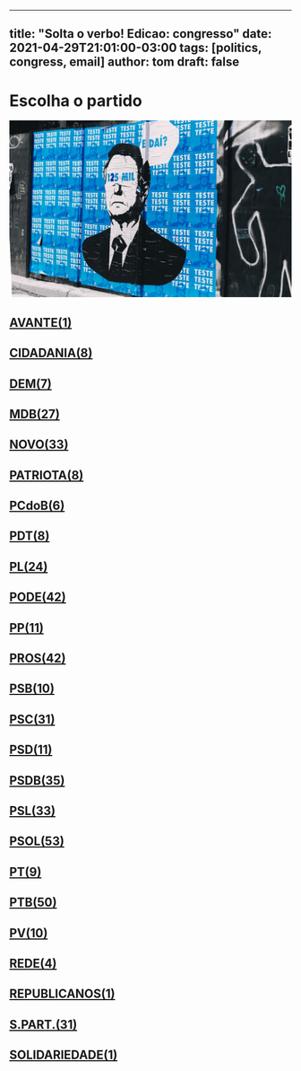 
---
title: "Solta o verbo! Edicao: congresso"
date: 2021-04-29T21:01:00-03:00
tags: [politics, congress, email]
author: tom
draft: false
---
<h1>Escolha o partido</h1>
<img src="/images/bolsonegligencia.jpeg" />
<h2><a href="mailto:dep.pastorsargentoisidorio@camara.leg.br,"> AVANTE(1) </a></h2><h2><a href="mailto:dep.andrejanones@camara.leg.br,dep.sebastiaooliveira@camara.leg.br,dep.greyceelias@camara.leg.br,dep.luistibe@camara.leg.br,dep.chiquinhobrazao@camara.leg.br,dep.ledasadala@camara.leg.br,dep.tito@camara.leg.br,dep.alexmanente@camara.leg.br,"> CIDADANIA(8) </a></h2><h2><a href="mailto:dep.arnaldojardim@camara.leg.br,dep.rubensbueno@camara.leg.br,dep.paulabelmonte@camara.leg.br,dep.carmenzanotto@camara.leg.br,dep.danielcoelho@camara.leg.br,dep.davitoria@camara.leg.br,dep.pauloazi@camara.leg.br,"> DEM(7) </a></h2><h2><a href="mailto:dep.professoradorinhaseabrarezende@camara.leg.br,dep.arthuroliveiramaia@camara.leg.br,dep.igorkannario@camara.leg.br,dep.sostenescavalcante@camara.leg.br,dep.bilacpinto@camara.leg.br,dep.helioleite@camara.leg.br,dep.efraimfilho@camara.leg.br,dep.fernandocoelhofilho@camara.leg.br,dep.olivalmarques@camara.leg.br,dep.elicorreafilho@camara.leg.br,dep.marcossoares@camara.leg.br,dep.carloshenriquegaguim@camara.leg.br,dep.elmarnascimento@camara.leg.br,dep.geninhozuliani@camara.leg.br,dep.pedrolupion@camara.leg.br,dep.onyxlorenzoni@camara.leg.br,dep.normaayub@camara.leg.br,dep.dr.zachariascalil@camara.leg.br,dep.luismiranda@camara.leg.br,dep.leurlomantojunior@camara.leg.br,dep.josemarioschreiner@camara.leg.br,dep.alanrick@camara.leg.br,dep.juninhodopneu@camara.leg.br,dep.alexandreleite@camara.leg.br,dep.kimkataguiri@camara.leg.br,dep.juscelinofilho@camara.leg.br,dep.walteralves@camara.leg.br,"> MDB(27) </a></h2><h2><a href="mailto:dep.marciobiolchi@camara.leg.br,dep.dulcemiranda@camara.leg.br,dep.giovanifeltes@camara.leg.br,dep.carlosbezerra@camara.leg.br,dep.carloschiodini@camara.leg.br,dep.rogeriopeninhamendonca@camara.leg.br,dep.alceumoreira@camara.leg.br,dep.celsomaldaner@camara.leg.br,dep.maurolopes@camara.leg.br,dep.osmarterra@camara.leg.br,dep.flavianomelo@camara.leg.br,dep.josepriante@camara.leg.br,dep.gutembergreis@camara.leg.br,dep.mosesrodrigues@camara.leg.br,dep.fabioreis@camara.leg.br,dep.fabioramalho@camara.leg.br,dep.newtoncardosojr@camara.leg.br,dep.danieladowaguinho@camara.leg.br,dep.juarezcosta@camara.leg.br,dep.elcionebarbalho@camara.leg.br,dep.raulhenry@camara.leg.br,dep.marcosaureliosampaio@camara.leg.br,dep.luciomosquini@camara.leg.br,dep.joaomarcelosouza@camara.leg.br,dep.baleiarossi@camara.leg.br,dep.hildorocha@camara.leg.br,dep.isnaldobulhoesjr@camara.leg.br,dep.jessicasales@camara.leg.br,dep.sergiosouza@camara.leg.br,dep.hermesparcianello@camara.leg.br,dep.herciliocoelhodiniz@camara.leg.br,dep.herculanopassos@camara.leg.br,dep.pauloganime@camara.leg.br,"> NOVO(33) </a></h2><h2><a href="mailto:dep.gilsonmarques@camara.leg.br,dep.tiagomitraud@camara.leg.br,dep.lucasgonzalez@camara.leg.br,dep.marcelvanhattem@camara.leg.br,dep.adrianaventura@camara.leg.br,dep.viniciuspoit@camara.leg.br,dep.alexisfonteyne@camara.leg.br,dep.alcidesrodrigues@camara.leg.br,"> PATRIOTA(8) </a></h2><h2><a href="mailto:dep.roman@camara.leg.br,dep.pastoreurico@camara.leg.br,dep.marrecafilho@camara.leg.br,dep.dr.frederico@camara.leg.br,dep.fredcosta@camara.leg.br,dep.rubenspereirajunior@camara.leg.br,"> PCdoB(6) </a></h2><h2><a href="mailto:dep.renildocalheiros@camara.leg.br,dep.orlandosilva@camara.leg.br,dep.perpetuaalmeida@camara.leg.br,dep.danielalmeida@camara.leg.br,dep.aliceportugal@camara.leg.br,dep.professoramarcivania@camara.leg.br,dep.jandirafeghali@camara.leg.br,dep.tuliogadelha@camara.leg.br,"> PDT(8) </a></h2><h2><a href="mailto:dep.afonsomotta@camara.leg.br,dep.dagobertonogueira@camara.leg.br,dep.jesussergio@camara.leg.br,dep.fabiohenrique@camara.leg.br,dep.pauloramos@camara.leg.br,dep.damiaofeliciano@camara.leg.br,dep.pompeodemattos@camara.leg.br,dep.roberiomonteiro@camara.leg.br,dep.felixmendoncajunior@camara.leg.br,dep.gustavofruet@camara.leg.br,dep.alexsantana@camara.leg.br,dep.andrefigueiredo@camara.leg.br,dep.silviacristina@camara.leg.br,dep.leonidascristino@camara.leg.br,dep.marioheringer@camara.leg.br,dep.idilvanalencar@camara.leg.br,dep.flavionogueira@camara.leg.br,dep.maurobenevidesfilho@camara.leg.br,dep.chicodangelo@camara.leg.br,dep.subtenentegonzaga@camara.leg.br,dep.flaviamorais@camara.leg.br,dep.eduardobismarck@camara.leg.br,dep.marlonsantos@camara.leg.br,dep.pastorgil@camara.leg.br,"> PL(24) </a></h2><h2><a href="mailto:dep.pr.marcofeliciano@camara.leg.br,dep.joaomaia@camara.leg.br,dep.luizantoniocorrea@camara.leg.br,dep.ediolopes@camara.leg.br,dep.marceloramos@camara.leg.br,dep.luizcarlosmotta@camara.leg.br,dep.josimarmaranhaozinho@camara.leg.br,dep.joserocha@camara.leg.br,dep.wellingtonroberto@camara.leg.br,dep.marcioalvino@camara.leg.br,dep.luiznishimori@camara.leg.br,dep.fernandorodolfo@camara.leg.br,dep.magdamofatto@camara.leg.br,dep.gelsonazevedo@camara.leg.br,dep.joaocarlosbacelar@camara.leg.br,dep.giacobo@camara.leg.br,dep.marinasantos@camara.leg.br,dep.giovanicherini@camara.leg.br,dep.lincolnportela@camara.leg.br,dep.laertebessa@camara.leg.br,dep.miguellombardi@camara.leg.br,dep.abiliosantana@camara.leg.br,dep.capitaofabioabreu@camara.leg.br,dep.aeltonfreitas@camara.leg.br,dep.viniciusgurgel@camara.leg.br,dep.vicentinhojunior@camara.leg.br,dep.valdevannoventa@camara.leg.br,dep.altineucortes@camara.leg.br,dep.tiririca@camara.leg.br,dep.sorayasantos@camara.leg.br,dep.sergiotoledo@camara.leg.br,dep.boscocosta@camara.leg.br,dep.capitaoaugusto@camara.leg.br,dep.juniorlourenco@camara.leg.br,dep.christianedesouzayared@camara.leg.br,dep.raimundocosta@camara.leg.br,dep.cristianovale@camara.leg.br,dep.policialkatiasastre@camara.leg.br,dep.juniormano@camara.leg.br,dep.dr.jaziel@camara.leg.br,dep.paulofreirecosta@camara.leg.br,dep.ricardoteobaldo@camara.leg.br,"> PODE(42) </a></h2><h2><a href="mailto:dep.bacelar@camara.leg.br,dep.josivaldojp@camara.leg.br,dep.rodrigocoelho@camara.leg.br,dep.josenelto@camara.leg.br,dep.renataabreu@camara.leg.br,dep.josemedeiros@camara.leg.br,dep.diegogarcia@camara.leg.br,dep.igortimo@camara.leg.br,dep.robertodelucena@camara.leg.br,dep.leomoraes@camara.leg.br,dep.guilhermederrite@camara.leg.br,"> PP(11) </a></h2><h2><a href="mailto:dep.marionegromontejr@camara.leg.br,dep.ronaldocarletto@camara.leg.br,dep.margaretecoelho@camara.leg.br,dep.osmarserraglio@camara.leg.br,dep.andreabdon@camara.leg.br,dep.dimasfabiano@camara.leg.br,dep.dr.luizantonioteixeirajr@camara.leg.br,dep.angelaamin@camara.leg.br,dep.cacaleao@camara.leg.br,dep.jeronimogoergen@camara.leg.br,dep.pedrowestphalen@camara.leg.br,dep.jaquelinecassol@camara.leg.br,dep.arthurlira@camara.leg.br,dep.atilalins@camara.leg.br,dep.marceloaro@camara.leg.br,dep.eduardodafonte@camara.leg.br,dep.iracemaportella@camara.leg.br,dep.betorosado@camara.leg.br,dep.hirangoncalves@camara.leg.br,dep.guilhermemussi@camara.leg.br,dep.andrefufuca@camara.leg.br,dep.celinaleao@camara.leg.br,dep.atilalira@camara.leg.br,dep.evairvieirademelo@camara.leg.br,dep.covattifilho@camara.leg.br,dep.laerciooliveira@camara.leg.br,dep.adrianodobaldy@camara.leg.br,dep.nerigeller@camara.leg.br,dep.faustopinato@camara.leg.br,dep.afonsohamm@camara.leg.br,dep.aguinaldoribeiro@camara.leg.br,dep.claudiocajado@camara.leg.br,dep.fernandomonteiro@camara.leg.br,dep.professoralcides@camara.leg.br,dep.juliolopes@camara.leg.br,dep.christinoaureo@camara.leg.br,dep.ajalbuquerque@camara.leg.br,dep.ricardobarros@camara.leg.br,dep.francocartafina@camara.leg.br,dep.pinheirinho@camara.leg.br,dep.ricardoizar@camara.leg.br,dep.capitaowagner@camara.leg.br,"> PROS(42) </a></h2><h2><a href="mailto:dep.carladickson@camara.leg.br,dep.clarissagarotinho@camara.leg.br,dep.acaciofavacho@camara.leg.br,dep.erosbiondini@camara.leg.br,dep.welitonprado@camara.leg.br,dep.vaidonoliveira@camara.leg.br,dep.gastaovieira@camara.leg.br,dep.ulduricojunior@camara.leg.br,dep.toninhowandscheer@camara.leg.br,dep.alessandromolon@camara.leg.br,"> PSB(10) </a></h2><h2><a href="mailto:dep.tedconti@camara.leg.br,dep.jeffersoncampos@camara.leg.br,dep.lidicedamata@camara.leg.br,dep.alielmachado@camara.leg.br,dep.lucianoducci@camara.leg.br,dep.lizianebayer@camara.leg.br,dep.juliodelgado@camara.leg.br,dep.vilsondafetaemg@camara.leg.br,dep.emidinhomadeira@camara.leg.br,dep.tabataamaral@camara.leg.br,dep.danilocabral@camara.leg.br,dep.rafaelmotta@camara.leg.br,dep.eliasvaz@camara.leg.br,dep.felipecarreras@camara.leg.br,dep.miltoncoelho@camara.leg.br,dep.feliperigoni@camara.leg.br,dep.mauronazif@camara.leg.br,dep.ricardosilva@camara.leg.br,dep.tadeualencar@camara.leg.br,dep.gervasiomaia@camara.leg.br,dep.rodrigoagostinho@camara.leg.br,dep.rosanavalle@camara.leg.br,dep.gonzagapatriota@camara.leg.br,dep.cassioandrade@camara.leg.br,dep.biradopindare@camara.leg.br,dep.marcelonilo@camara.leg.br,dep.heitorschuch@camara.leg.br,dep.denisbezerra@camara.leg.br,dep.camilocapiberibe@camara.leg.br,dep.marcelofreixo@camara.leg.br,dep.lauriete@camara.leg.br,"> PSC(31) </a></h2><h2><a href="mailto:dep.pauloeduardomartins@camara.leg.br,dep.ricardodakarol@camara.leg.br,dep.aluisiomendes@camara.leg.br,dep.otonidepaula@camara.leg.br,dep.gilbertonascimento@camara.leg.br,dep.andreferreira@camara.leg.br,dep.glaustindafokus@camara.leg.br,dep.osiresdamaso@camara.leg.br,dep.euclydespettersen@camara.leg.br,dep.pedrodalua@camara.leg.br,dep.neucimarfraga@camara.leg.br,"> PSD(11) </a></h2><h2><a href="mailto:dep.sidneyleite@camara.leg.br,dep.stefanoaguiar@camara.leg.br,dep.reinholdstephanesjunior@camara.leg.br,dep.paulomagalhaes@camara.leg.br,dep.pedroaugustopalareti@camara.leg.br,dep.ricardoguidi@camara.leg.br,dep.vermelho@camara.leg.br,dep.sargentofahur@camara.leg.br,dep.marxbeltrao@camara.leg.br,dep.marcobertaiolli@camara.leg.br,dep.ottoalencarfilho@camara.leg.br,dep.misaelvarella@camara.leg.br,dep.sergiobrito@camara.leg.br,dep.joaquimpassarinho@camara.leg.br,dep.expeditonetto@camara.leg.br,dep.cezinhademadureira@camara.leg.br,dep.charlesfernandes@camara.leg.br,dep.fabiomitidieri@camara.leg.br,dep.haroldocathedral@camara.leg.br,dep.danrleidedeushinterholz@camara.leg.br,dep.darcidematos@camara.leg.br,dep.delegadoedermauro@camara.leg.br,dep.jonesmoura@camara.leg.br,dep.diegoandrade@camara.leg.br,dep.juniorferrari@camara.leg.br,dep.franciscojr@camara.leg.br,dep.antoniobrito@camara.leg.br,dep.domingosneto@camara.leg.br,dep.josenunes@camara.leg.br,dep.juliocesar@camara.leg.br,dep.fabiotrad@camara.leg.br,dep.andredepaula@camara.leg.br,dep.hugoleal@camara.leg.br,dep.edilaziojunior@camara.leg.br,dep.geovaniadesa@camara.leg.br,"> PSDB(35) </a></h2><h2><a href="mailto:dep.pedrocunhalima@camara.leg.br,dep.marianacarvalho@camara.leg.br,dep.ednahenrique@camara.leg.br,dep.miguelhaddad@camara.leg.br,dep.eduardobarbosa@camara.leg.br,dep.mararocha@camara.leg.br,dep.daniloforte@camara.leg.br,dep.danieltrzeciak@camara.leg.br,dep.otavioleite@camara.leg.br,dep.eduardocury@camara.leg.br,dep.pauloabiackel@camara.leg.br,dep.nilsonpinto@camara.leg.br,dep.pedrovilela@camara.leg.br,dep.domingossavio@camara.leg.br,dep.alexandrefrota@camara.leg.br,dep.biacavassa@camara.leg.br,dep.celiosilveira@camara.leg.br,dep.betopereira@camara.leg.br,dep.terezanelma@camara.leg.br,dep.samuelmoreira@camara.leg.br,dep.ruycarneiro@camara.leg.br,dep.brunafurlan@camara.leg.br,dep.rossoni@camara.leg.br,dep.sheridan@camara.leg.br,dep.vanderleimacris@camara.leg.br,dep.lucasredecker@camara.leg.br,dep.rosemodesto@camara.leg.br,dep.aecioneves@camara.leg.br,dep.vitorlippi@camara.leg.br,dep.adolfoviana@camara.leg.br,dep.carlossampaio@camara.leg.br,dep.rodrigodecastro@camara.leg.br,dep.dra.sorayamanato@camara.leg.br,"> PSL(33) </a></h2><h2><a href="mailto:dep.eduardobolsonaro@camara.leg.br,dep.vitorhugo@camara.leg.br,dep.alinesleutjes@camara.leg.br,dep.abouanni@camara.leg.br,dep.dr.luizovando@camara.leg.br,dep.nicoletti@camara.leg.br,dep.alesilva@camara.leg.br,dep.carolinedetoni@camara.leg.br,dep.delegadomarcelofreitas@camara.leg.br,dep.delegadopablo@camara.leg.br,dep.celsosabino@camara.leg.br,dep.carlosjordy@camara.leg.br,dep.carlazambelli@camara.leg.br,dep.christonietto@camara.leg.br,dep.coronelarmando@camara.leg.br,dep.coronelchrisostomo@camara.leg.br,dep.coroneltadeu@camara.leg.br,dep.delegadowaldir@camara.leg.br,dep.danielfreitas@camara.leg.br,dep.professoradayanepimentel@camara.leg.br,dep.professorjoziel@camara.leg.br,dep.delegadoantoniofurtado@camara.leg.br,dep.sanderson@camara.leg.br,dep.bozzella@camara.leg.br,dep.bibonunes@camara.leg.br,dep.biakicis@camara.leg.br,dep.danielsilveira@camara.leg.br,dep.charllesevangelista@camara.leg.br,dep.junioamaral@camara.leg.br,dep.nereucrispim@camara.leg.br,dep.heliolopes@camara.leg.br,dep.lourivalgomes@camara.leg.br,dep.generalgirao@camara.leg.br,dep.lucianobivar@camara.leg.br,dep.generalpeternelli@camara.leg.br,dep.joicehasselmann@camara.leg.br,dep.luizlima@camara.leg.br,dep.luizphilippedeorleansebraganca@camara.leg.br,dep.guigapeixoto@camara.leg.br,dep.fabioschiochet@camara.leg.br,dep.gurgel@camara.leg.br,dep.marciolabre@camara.leg.br,dep.majorfabiana@camara.leg.br,dep.heitorfreire@camara.leg.br,dep.marceloalvaroantonio@camara.leg.br,dep.filipebarros@camara.leg.br,dep.felipefrancischini@camara.leg.br,dep.loestertrutis@camara.leg.br,dep.leomotta@camara.leg.br,dep.julianlemos@camara.leg.br,dep.nelsonbarbudo@camara.leg.br,dep.feliciolaterca@camara.leg.br,dep.glauberbraga@camara.leg.br,"> PSOL(53) </a></h2><h2><a href="mailto:dep.davidmiranda@camara.leg.br,dep.samiabomfim@camara.leg.br,dep.luizaerundina@camara.leg.br,dep.ivanvalente@camara.leg.br,dep.fernandamelchionna@camara.leg.br,dep.aureacarolina@camara.leg.br,dep.taliriapetrone@camara.leg.br,dep.vivireis@camara.leg.br,dep.luiziannelins@camara.leg.br,"> PT(9) </a></h2><h2><a href="mailto:dep.airtonfaleiro@camara.leg.br,dep.carloszarattini@camara.leg.br,dep.leodebrito@camara.leg.br,dep.carlosveras@camara.leg.br,dep.joseildoramos@camara.leg.br,dep.henriquefontana@camara.leg.br,dep.waldenorpereira@camara.leg.br,dep.afonsoflorence@camara.leg.br,dep.rogeriocorreia@camara.leg.br,dep.rubensotoni@camara.leg.br,dep.alencarsantanabraga@camara.leg.br,dep.joseguimaraes@camara.leg.br,dep.joseairtonfelixcirilo@camara.leg.br,dep.arlindochinaglia@camara.leg.br,dep.jorgesolla@camara.leg.br,dep.alexandrepadilha@camara.leg.br,dep.beneditadasilva@camara.leg.br,dep.vicentinho@camara.leg.br,dep.betofaro@camara.leg.br,dep.vanderloubet@camara.leg.br,dep.bohngass@camara.leg.br,dep.josericardo@camara.leg.br,dep.joaodaniel@camara.leg.br,dep.ruifalcao@camara.leg.br,dep.leonardomonteiro@camara.leg.br,dep.valmirassuncao@camara.leg.br,dep.rejanedias@camara.leg.br,dep.celiomoura@camara.leg.br,dep.reginaldolopes@camara.leg.br,dep.mariliaarraes@camara.leg.br,dep.paulopimenta@camara.leg.br,dep.pauloguedes@camara.leg.br,dep.freianastacioribeiro@camara.leg.br,dep.paulao@camara.leg.br,dep.merlongsolano@camara.leg.br,dep.pedrouczai@camara.leg.br,dep.mariadorosario@camara.leg.br,dep.patrusananias@camara.leg.br,dep.pauloteixeira@camara.leg.br,dep.padrejoao@camara.leg.br,dep.gleisihoffmann@camara.leg.br,dep.nataliabonavides@camara.leg.br,dep.enioverri@camara.leg.br,dep.odaircunha@camara.leg.br,dep.erikakokay@camara.leg.br,dep.professorarosaneide@camara.leg.br,dep.heldersalomao@camara.leg.br,dep.niltotatto@camara.leg.br,dep.marcon@camara.leg.br,dep.eduardocosta@camara.leg.br,"> PTB(50) </a></h2><h2><a href="mailto:dep.emanuelpinheironeto@camara.leg.br,dep.paulobengtson@camara.leg.br,dep.mauriciodziedricki@camara.leg.br,dep.nivaldoalbuquerque@camara.leg.br,dep.pedroaugustobezerra@camara.leg.br,dep.wilsonsantiago@camara.leg.br,dep.luisacanziani@camara.leg.br,dep.marcelomoraes@camara.leg.br,dep.pedrolucasfernandes@camara.leg.br,dep.celiostudart@camara.leg.br,"> PV(10) </a></h2><h2><a href="mailto:dep.leandre@camara.leg.br,dep.enricomisasi@camara.leg.br,dep.professorisraelbatista@camara.leg.br,dep.joeniawapichana@camara.leg.br,"> REDE(4) </a></h2><h2><a href="mailto:dep.miltonvieira@camara.leg.br,"> REPUBLICANOS(1) </a></h2><h2><a href="mailto:dep.alinegurgel@camara.leg.br,dep.marcospereira@camara.leg.br,dep.luizaogoulart@camara.leg.br,dep.ossesiosilva@camara.leg.br,dep.vavamartins@camara.leg.br,dep.gilcutrim@camara.leg.br,dep.marciomarinho@camara.leg.br,dep.amaroneto@camara.leg.br,dep.viniciuscarvalho@camara.leg.br,dep.celsorussomanno@camara.leg.br,dep.heliocosta@camara.leg.br,dep.lafayettedeandrada@camara.leg.br,dep.juliocesarribeiro@camara.leg.br,dep.elysantos@camara.leg.br,dep.joaocampos@camara.leg.br,dep.hugomotta@camara.leg.br,dep.tiaeron@camara.leg.br,dep.gilbertoabramo@camara.leg.br,dep.capitaoalbertoneto@camara.leg.br,dep.severinopessoa@camara.leg.br,dep.jhonatandejesus@camara.leg.br,dep.cleberverde@camara.leg.br,dep.jorgebraz@camara.leg.br,dep.benesleocadio@camara.leg.br,dep.silviocostafilho@camara.leg.br,dep.aroldomartins@camara.leg.br,dep.carlosgomes@camara.leg.br,dep.rosangelagomes@camara.leg.br,dep.mariarosas@camara.leg.br,dep.silascamara@camara.leg.br,dep.rodrigomaia@camara.leg.br,"> S.PART.(31) </a></h2><h2><a href="mailto:dep.augustocoutinho@camara.leg.br,"> SOLIDARIEDADE(1) </a></h2>